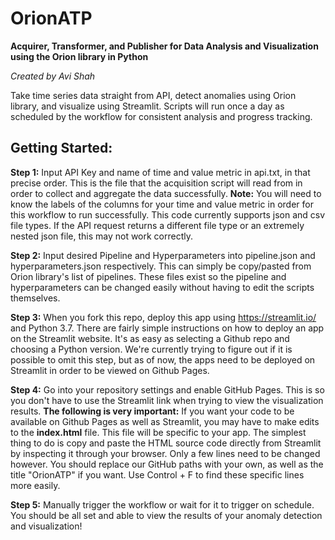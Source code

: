 # OrionATP
**Acquirer, Transformer, and Publisher for Data Analysis and Visualization using the Orion library in Python**

_Created by Avi Shah_

Take time series data straight from API, detect anomalies using Orion library, and visualize using Streamlit. Scripts will run once a day as scheduled by the workflow for consistent analysis and progress tracking.

## Getting Started:

**Step 1:** Input API Key and name of time and value metric in api.txt, in that precise order. This is the file that the acquisition script will read from in order to collect and aggregate the data successfully. **Note:** You will need to know the labels of the columns for your time and value metric in order for this workflow to run successfully. This code currently supports json and csv file types. If the API request returns a different file type or an extremely nested json file, this may not work correctly.

**Step 2:** Input desired Pipeline and Hyperparameters into pipeline.json and hyperparameters.json respectively. This can simply be copy/pasted from Orion library's list of pipelines. These files exist so the pipeline and hyperparameters can be changed easily without having to edit the scripts themselves.

**Step 3:** When you fork this repo, deploy this app using https://streamlit.io/ and Python 3.7. There are fairly simple instructions on how to deploy an app on the Streamlit website. It's as easy as selecting a Github repo and choosing a Python version. We're currently trying to figure out if it is possible to omit this step, but as of now, the apps need to be deployed on Streamlit in order to be viewed on Github Pages.

**Step 4:** Go into your repository settings and enable GitHub Pages. This is so you don't have to use the Streamlit link when trying to view the visualization results. **The following is very important:** If you want your code to be available on Github Pages as well as Streamlit, you may have to make edits to the **index.html** file. This file will be specific to your app. The simplest thing to do is copy and paste the HTML source code directly from Streamlit by inspecting it through your browser. Only a few lines need to be changed however. You should replace our GitHub paths with your own, as well as the title "OrionATP" if you want. Use Control + F to find these specific lines more easily.

**Step 5:** Manually trigger the workflow or wait for it to trigger on schedule. You should be all set and able to view the results of your anomaly detection and visualization!

